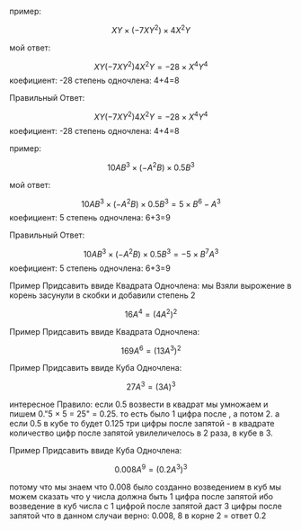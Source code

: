 пример:

$$ XY × (-7XY^2) × 4X^2Y $$

мой ответ:

$$ XY(-7XY^2)4X^2Y = -28 × X^4 Y^4 $$
коефициент: -28
степень одночлена: 4+4=8

Правильный Ответ:

$$ XY(-7XY^2)4X^2Y = -28 × X^4 Y^4 $$
коефициент: -28
степень одночлена: 4+4=8

пример:

$$ 10AB^3 × (-A^2B) × 0.5B^3 $$

мой ответ:

$$ 10AB^3 × (-A^2B) × 0.5B^3 = 5 × B^6 -A^3$$
коефициент: 5
степень одночлена: 6+3=9

Правильный Ответ:

$$ 10AB^3 × (-A^2B) × 0.5B^3 = -5 × B^7 A^3$$
коефициент: 5
степень одночлена: 6+3=9

Пример Придсавить ввиде Квадрата Одночлена: мы Взяли вырожение в корень засунули в скобки и добавили степень 2

$$ 16A^4 = (4A^2)^2 $$

Пример Придсавить ввиде Квадрата Одночлена:

$$ 169A^6 = (13 A^3)^2 $$

Пример Придсавить ввиде Куба Одночлена:

$$ 27A^3 = (3A)^3 $$

интересное Правило: если 0.5 возвести в квадрат мы умножаем и пишем 0."5 × 5 = 25" = 0.25. то есть было 1 цифра после , а потом 2. а если 0.5 в кубе то будет 0.125 три цифры после запятой - в квадрате количество цифр после запятой увилеличелось в 2 раза, в кубе в 3.

Пример Придсавить ввиде Куба Одночлена:

$$ 0.008A^9 = (0.2 A^3)^3 $$

потому что мы знаем что 0.008 было созданно возведением в куб мы можем сказать что у числа должна быть 1 цифра после запятой ибо возведение в куб числа с 1 цифрой после запятой даст 3 цифры после запятой что в данном случаи верно: 0.008, 8 в корне 2 = ответ 0.2
